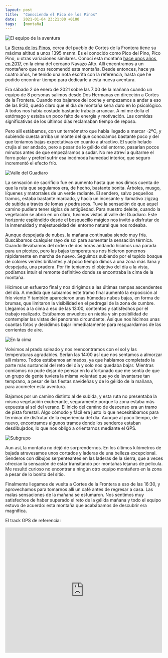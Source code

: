```yaml
---
layout: post
title:  "Conociendo el Pico de los Pinos"
date:   2021-01-04 23:21:00 +0100
tags:	[montaña]
---
```


![El equipo de la aventura][cimagrupo]

La [Sierra de los Pinos][wiki], cerca del pueblo de Cortes de la Frontera tiene su máxima altitud a
unos 1395 msnm. Es el conocido como Pico del Pino, Pico Pino, u otras variaciones similares. Conocí
esta montaña [hace unos años, en 2017][old], en la cima del cercano Navazo Alto. Allí encontramos a
un montañero que nos recomendó esta montaña. Desde entonces, hace ya cuatro años, he tenido una
nota escrita con la referencia, hasta que he podido encontrar tiempo para dedicarle a esta nueva
aventura.

<!--more-->

Era sábado 2 de enero de 2021 sobre las 7:00 de la mañana cuando un equipo de 8 personas salimos
desde Dos Hermanas en dirección a Cortes de la Frontera. Cuando nos bajamos del coche y empezamos a
andar a eso de las 9:30, quedó claro que el día de montaña sería duro en lo psicológico. A todos
nos había costado bastante trabajo arrancar. A mí me dolía el estómago y estaba un poco falto de
energía y motivación. Las comidas significativas de los últimos días reclamaban tiempo de reposo.

Pero allí estábamos, con un termómetro que había llegado a marcar -2ºC, y subiendo cuesta arriba un
monte del que conocíamos bastante poco y del que teníamos bajas expectativas en cuanto a atractivo.
El suelo helado crujía al ser andado, pero a pesar de lo gélido del entorno, pasarían pocos minutos
antes de que empezáramos a sudar. No me atreví a quitarme el forro polar y preferí sufrir esa
incómoda humedad interior, que seguro incrementó el efecto frío.

![Valle del Guadiaro][valle]

La sensación de sacrificio fue en aumento hasta que nos dimos cuenta de que la ruta que seguíamos
era, de hecho, bastante bonita. Árboles, musgo, líquenes y matorrales de un verde radiante. El
sendero, salvo pequeños tramos, estaba bastante marcado, y hacía un incesante y llamativo zigzag de
subida a través de lomas y pedruscos. Tuve la sensación de que aquel camino pudiera tener siglos de
antigüedad. Para nuestro deleite, cuando la vegetación se abrió en un claro, tuvimos vistas al
valle del Guadiaro. Este horizonte espléndido desde el bosquecillo mágico nos invitó a disfrutar de
la inmensidad y majestuosidad del entorno natural que nos rodeaba.

Aunque despejada de nubes, la mañana continuaba siendo muy fría. Buscábamos cualquier rayo de sol
para aumentar la sensación térmica. Cuando llevábamos del orden de dos horas andando hicimos una
parada para un picoteo, pero las bajas temperaturas nos hicieron ponernos rápidamente en marcha de
nuevo. Seguimos subiendo por el tupido bosque de colores verdes brillantes y al poco tiempo dimos a
una zona más llana y despejada, una pradera. Por fin teníamos el objetivo del día a la vista,
podíamos intuir el remonte definitivo donde se encontraba la cima de la montaña.

Hicimos un esfuerzo final y nos dirigimos a las últimas rampas ascendentes del día. A medida que
subíamos este tramo final aumentó la exposición al frío viento Y también aparecieron unas húmedas
nubes bajas, en forma de brumas, que limitaron la visibilidad en el pedregal de la zona de cumbre.
Llegamos a la cima a eso de las 13:00, contentos y satisfechos por el trabajo realizado. Estábamos
envueltos en niebla y sin posibilidad de contemplar las vistas del panorama circundante. Así que
nos hicimos unas cuantas fotos y decidimos bajar inmediatamente para resguardarnos de las
corrientes de aire.

![En la cima][cimados]

Volvimos al prado soleado y nos reencontramos con el sol y las temperaturas agradables. Serían las
14:00 así que nos sentamos a almorzar allí mismo. Todos estábamos animados, ya que habíamos
completado la parte más sustancial del reto del día y solo nos quedaba bajar.  Mientras comíamos no
pude dejar de pensar en lo afortunado que me sentía de que un grupo de gente tuviera la misma
voluntad que yo de levantarse tan temprano, a pesar de las fiestas navideñas y de lo gélido de la
mañana, para acometer esta aventura.

Bajamos por un camino distinto al de subida, y esta ruta no presentaba la misma vegetación
exuberante, seguramente porque la zona estaba más expuesta al sol del verano. El inicio del camino
de descenso era un tramo de pista forestal. Algo cómodo y fácil era justo lo que necesitábamos para
terminar de disfrutar de la experiencia del día. Aunque al poco tiempo, de nuevo, encontramos
algunos tramos donde los senderos estaban desdibujados, lo que nos obligó a orientarnos mediante el
GPS.

![Subgrupo][subgrupo]

Aun así, la montaña no dejó de sorprendernos. En los últimos kilómetros de bajada atravesamos unos
cortados y laderas de una belleza excepcional. Senderos con dibujos serpenteantes en las laderas de
la sierra, que a veces ofrecían la sensación de estar transitando por montañas lejanas de película.
Me resultó curioso no encontrar a ningún otro equipo montañero en la zona a pesar de lo bonito del
sitio.

Finalmente llegamos de vuelta a Cortes de la Frontera a eso de las 16:30, y aprovechamos para
tomarnos allí un café antes de regresar a casa. Las malas sensaciones de la mañana se esfumaron.
Nos sentimos muy satisfechos de haber superado el reto de la gélida mañana y todo el equipo estuvo
de acuerdo: esta montaña que acabábamos de descubrir era magnífica.

El track GPS de referencia:

<div class="iframeWikilocWrapper">
<iframe frameBorder="0" scrolling="no"
  src="https://es.wikiloc.com/wikiloc/spatialArtifacts.do?event=view&measures=on&title=on&near=on&images=off&maptype=H&id=1521271"
  width="500" height="400">
</iframe>
</div>

[wiki]:		https://es.wikipedia.org/wiki/Sierra_de_los_Pinos_(Cortes_de_la_Frontera)
[old]:		{{site.url}}/2017/12/31/picos-final-year.html
[cimados]:	{{site.url}}/assets/20210104-cima-dos.png
[cimagrupo]:	{{site.url}}/assets/20210104-cima-grupo.png
[subgrupo]:	{{site.url}}/assets/20210104-subgrupo.png
[valle]:	{{site.url}}/assets/20210104-valle.png
